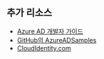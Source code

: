 ## 추가 리소스

- [Azure AD 개발자 가이드](active-directory-developers-guide.md)
- [GitHub의 AzureADSamples](https://github.com/AzureAdSamples)
- [CloudIdentity.com](https://cloudidentity.com)

<!---HONumber=August15_HO6-->